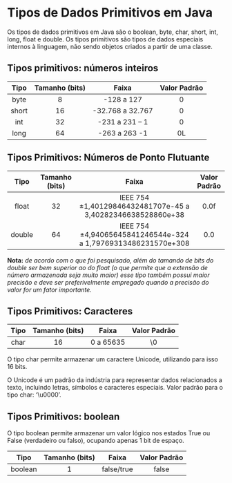 # Tipos de Dados Primitivos em Java

Os tipos de dados primitivos em Java são o boolean, byte, char, short, int, long, float e double.
Os tipos primitivos são tipos de dados especiais internos à linguagem, não sendo objetos criados a partir de uma classe.

## Tipos primitivos: números inteiros

| Tipo   | Tamanho (bits)|	Faixa	        | Valor Padrão |
|  :---: |      :---:    |    :---:       |   :---:      |
| byte	 |    8	         | -128 a 127	    |    0         |
| short	 |    16	       |-32.768 a 32.767|	   0         |
| int	   |    32	       |-231 a 231 – 1	|    0         |
| long	 |    64	       |-263 a 263 -1	  |    0L        |

## Tipos Primitivos: Números de Ponto Flutuante

| Tipo  | Tamanho (bits) |	Faixa 	                                                     | Valor Padrão |
|:---:  | :---:          | :---:                                                         |  :---:       | 
|float  |	  32	         |IEEE 754 ±1,40129846432481707e-45 a 3,40282346638528860e+38 	 |    0.0f      | 
|double |	  64	         |IEEE 754 ±4,94065645841246544e-324 a 1,79769313486231570e+308  |	    0.0     | 

**Nota:** *de acordo com o que foi pesquisado, além do tamando de bits do double ser bem superior ao do float (o que permite que a extensão de número armazenada seja muito maior) esse tipo também possui maior precisão e deve ser preferivelmente empregado quando a precisão do valor for um fator importante.*

## Tipos Primitivos: Caracteres


| Tipo      |	     Tamanho (bits) |	Faixa       |	Valor Padrão |
| :---:     |    :---:            |  :---:      | :---:        |
|char       |          16         | 0 a 65635   | \0           |

O tipo char permite armazenar um caractere Unicode, utilizando para isso 16 bits.

O Unicode é um padrão da indústria para representar dados relacionados a texto, incluindo letras, símbolos e caracteres especiais. 
Valor padrão para o tipo char: ‘\u0000’.

## Tipos Primitivos: boolean
O tipo boolean permite armazenar um valor lógico nos estados True ou False (verdadeiro ou falso), ocupando apenas 1 bit de espaço.

|Tipo	    | Tamanho (bits)	| Faixa	      | Valor Padrão |
| :---:   |    :---:        | :---:       |  :---:       |
|boolean  |        1        | false/true  | false        |
